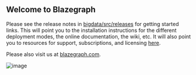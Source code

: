 ## Welcome to Blazegraph

Please see the release notes in [bigdata/src/releases](bigdata/src/releases) for getting started links.  This will point you to the installation instructions for the different deployment modes, the online documentation, the wiki, etc. It will also point you to resources for support, subscriptions, and licensing [here](http://www.systap.com/support).

Please also visit us at [blazegraph.com](http://www.blazegraph.com).

![image](http://www.blazegraph.com/static/images/blazegraph.png)
